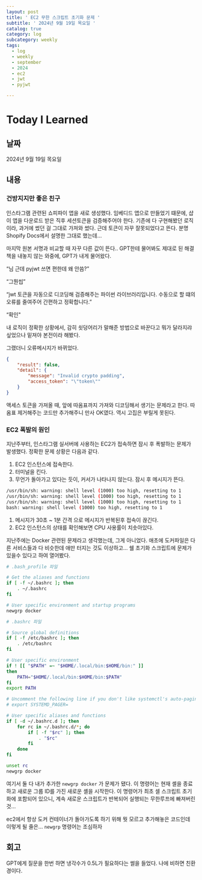 ```yaml
---
layout: post
title: ' EC2 무한 스크립트 초기화 문제 '
subtitle: ' 2024년 9월 19일 목요일 '
catalog: true
category: log
subcategory: weekly
tags:
  - log
  - weekly
  - september
  - 2024
  - ec2
  - jwt
  - pyjwt

---
```


# Today I Learned

## 날짜

2024년 9월 19일 목요일

## 내용

### 건방지지만 좋은 친구

인스타그램 관련된 쇼피파이 앱을 새로 생성했다. 임베디드 앱으로 만들었기 떄문에, 샵이 앱을 다운로드 받은 직후 세션토큰을 검증해주어야 한다. 기존에 다 구현해봤던 로직이라, 과거에 썼던 걸 그대로 가져와 썼다. 근데 토큰이 자꾸 잘못되었다고 뜬다. 분명 Shopify Docs에서 설명한 그대로 했는데…


마지막 원본 서명과 비교할 때 자꾸 다른 값이 뜬다.. GPT한테 물어봐도 제대로 된 해결책을 내놓지 않는 와중에, GPT가 내게 물어왔다.

“님 근데 pyjwt 쓰면 편한데 왜 안씀?”

“그뭔씹”

“jwt 토큰을 자동으로 디코딩해 검증해주는 파이썬 라이브러리입니다. 수동으로 할 떄의 오류를 줄여주어 간편하고 정확합니다.”

“확인"

내 로직이 정확한 상황에서, 감히 쇳덩어리가 말해준 방법으로 바꾼다고 뭐가 달라지랴 싶었으나 밑져야 본전이라 해봤다.

그랬더니 오류메시지가 바뀌었다.

```json
{
    "result": false,
    "detail": {
        "message": "Invalid crypto padding",
        "access_token": "\"token\""
    }
}
```

액세스 토큰을 가져올 때, 앞에 따옴표까지 가져와 디코딩해서 생기는 문제라고 한다. 따옴표 제거해주는 코드만 추가해주니 만사 OK였다. 역시 고집은 부릴게 못된다.

### EC2 폭발의 원인

지난주부터, 인스타그램 실서버에 사용하는 EC2가 접속하면 잠시 후 폭발하는 문제가 발생했다. 정확한 문제 상황은 다음과 같다.

1. EC2 인스턴스에 접속한다.
2. 터미널을 킨다.
3. 무언가 돌아가고 있다는 듯이, 커서가 나타나지 않는다. 잠시 후 메시지가 뜬다.

```bash
/usr/bin/sh: warning: shell level (1000) too high, resetting to 1
/usr/bin/sh: warning: shell level (1000) too high, resetting to 1
/usr/bin/sh: warning: shell level (1000) too high, resetting to 1
bash: warning: shell level (1000) too high, resetting to 1
```

1. 메시지가 30초 ~ 1분 간격 으로 메시지가 반복된후 접속이 끊긴다.
2. EC2 인스턴스의 상태를 확인해보면 CPU 사용률이 치솟아있다.

지난주에는 Docker 관련된 문제라고 생각했는데, 그게 아니었다. 애초에 도커파일은 다른 서비스들과 다 비슷한데 애만 터지는 것도 이상하고… 쉘 초기화 스크립트에 문제가 있을수 있다고 하여 열어봤다.

```bash
# .bash_profile 파일

# Get the aliases and functions
if [ -f ~/.bashrc ]; then
	. ~/.bashrc
fi

# User specific environment and startup programs
newgrp docker

# .bashrc 파일

# Source global definitions
if [ -f /etc/bashrc ]; then
	. /etc/bashrc
fi

# User specific environment
if ! [[ "$PATH" =~ "$HOME/.local/bin:$HOME/bin:" ]]
then
    PATH="$HOME/.local/bin:$HOME/bin:$PATH"
fi
export PATH

# Uncomment the following line if you don't like systemctl's auto-paging feature:
# export SYSTEMD_PAGER=

# User specific aliases and functions
if [ -d ~/.bashrc.d ]; then
	for rc in ~/.bashrc.d/*; do
		if [ -f "$rc" ]; then
			. "$rc"
		fi
	done
fi

unset rc
newgrp docker

```

여기서 둘 다 내가 추가한 `newgrp docker` 가 문제가 됐다. 이 명령어는 현재 셸을 종료하고 새로운 그룹 ID를 가진 새로운 셸을 시작한다. 이 명령어가 최초 셀 스크립트 초기화에 포함되어 있으니, 계속 새로운 스크립트가 반복되어 실행되는 무한루프에 빠져버린 것… 

 ec2에서 항상 도커 컨테이너가 돌아가도록 하기 위해 뭣 모르고 추가해놓은 코드인데 이렇게 될 줄은… `newgrp` 명령어는 조심하자 

## 회고

GPT에게 질문을 한번 하면 냉각수가 0.5L가 필요하다는 썰을 들었다. 나에 비하면 친환경이다.